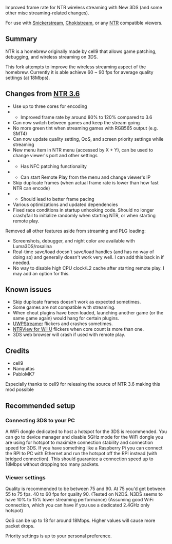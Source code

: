Improved frame rate for NTR wireless streaming with New 3DS (and some other misc streaming-related changes).

For use with [Snickerstream](https://github.com/RattletraPM/Snickerstream), [Chokistream](https://github.com/Eiim/Chokistream), or any [NTR](https://www.gamebrew.org/wiki/NTRViewer_3DS) compatible viewers.

## Summary

NTR is a homebrew originally made by cell9 that allows game patching, debugging, and wireless streaming on 3DS.

This fork attempts to improve the wireless streaming aspect of the homebrew. Currently it is able achieve 60 ~ 90 fps for average quality settings (at 18Mbps).

## Changes from [NTR 3.6](https://github.com/44670/NTR)

- Use up to three cores for encoding
- - Improved frame rate by around 80% to 120% compared to 3.6
- Can now switch between games and keep the stream going
- No more green tint when streaming games with RGB565 output (e.g. SMT4)
- Can now update quality setting, QoS, and screen priority settings while streaming
- New menu item in NTR menu (accessed by X + Y), can be used to change viewer's port and other settings
- - Has NFC patching functionality
- - Can start Remote Play from the menu and change viewer's IP
- Skip duplicate frames (when actual frame rate is lower than how fast NTR can encode)
- - Should lead to better frame pacing
- Various optimizations and updated dependencies
- Fixed race conditions in startup unhooking code. Should no longer crash/fail to initialize randomly when starting NTR, or when starting remote play.

Removed all other features aside from streaming and PLG loading:

- Screenshots, debugger, and night color are available with Luma3DS/rosalina
- Real-time save/load doesn't save/load handles (and has no way of doing so) and generally doesn't work very well. I can add this back in if needed.
- No way to disable high CPU clock/L2 cache after starting remote play. I may add an option for this.

## Known issues

- Skip duplicate frames doesn't work as expected sometimes.
- Some games are not compatible with streaming.
- When cheat plugins have been loaded, launching another game (or the same game again) would hang for certain plugins.
- [UWPStreamer](https://github.com/toolboc/UWPStreamer) flickers and crashes sometimes.
- [NTRView for Wii U](https://github.com/yawut/ntrview-wiiu) flickers when core count is more than one.
- 3DS web browser will crash if used with remote play.

## Credits

- cell9
- Nanquitas
- PabloMK7

Especially thanks to cell9 for releasing the source of NTR 3.6 making this mod possible


## Recommended setup

### Connecting 3DS to your PC

A WiFi dongle dedicated to host a hotspot for the 3DS is recommended. You can go to device manager and disable 5GHz mode for the WiFi dongle you are using for hotspot to maximize connection stability and connection speed for 3DS. If you have something like a Raspberry Pi you can connect the RPI to PC with Ethernet and run the hotspot off the RPI instead (with bridged connection). This should guarantee a connection speed up to 18Mbps without dropping too many packets.

### Viewer settings

Quality is recommended to be between 75 and 90. At 75 you'd get between 55 to 75 fps. 40 to 60 fps for quality 90. (Tested on N2DS. N3DS seems to have 10% to 15% lower streaming performance) (Assuming good WiFi connection, which you can have if you use a dedicated 2.4GHz only hotspot)

QoS can be up to 18 for around 18Mbps. Higher values will cause more packet drops.

Priority settings is up to your personal preference.
